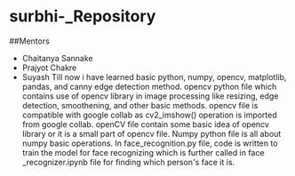# surbhi-_Repository
##Mentors
- Chaitanya Sannake
- Prajyot Chakre
- Suyash
Till now i have learned basic python, numpy, opencv, matplotlib, pandas, and canny edge detection method.
opencv python file which contains use of opencv library in image processing like resizing, edge detection, smoothening, and other basic methods.
opencv file is compatible with google collab as cv2_imshow() operation is imported from google collab.
openCV file contain some basic idea of opencv library  or it is a small part of opencv file.
Numpy python file is all about numpy basic operations.
In face_recognition.py file, code is written to train the model for face recognizing which is further called in face _recognizer.ipynb file for finding which person's face it is.


